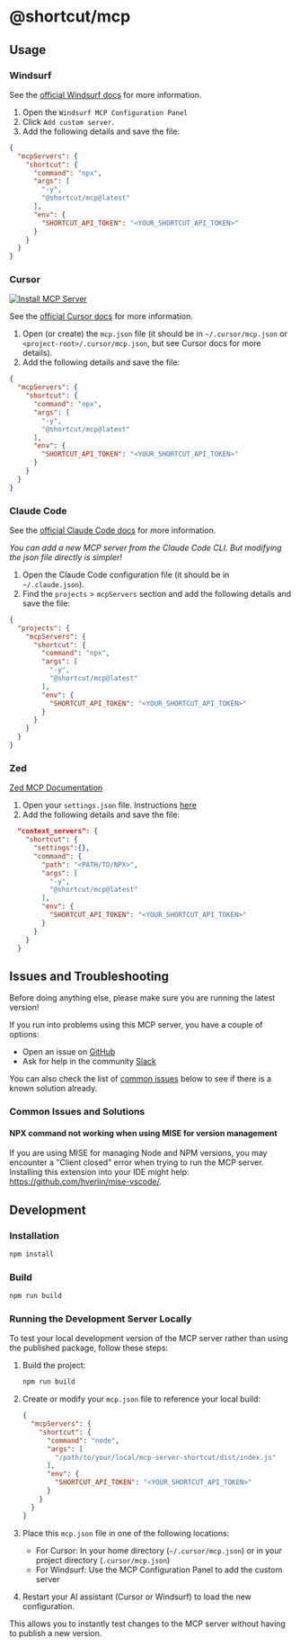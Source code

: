# @shortcut/mcp

## Usage

### Windsurf

See the [official Windsurf docs](https://codeium.com/docs/windsurf/mcp) for more information.

1. Open the `Windsurf MCP Configuration Panel`
2. Click `Add custom server`.
3. Add the following details and save the file:

```json
{
  "mcpServers": {
    "shortcut": {
      "command": "npx",
      "args": [
        "-y",
        "@shortcut/mcp@latest"
      ],
      "env": {
        "SHORTCUT_API_TOKEN": "<YOUR_SHORTCUT_API_TOKEN>"
      }
    }
  }
}
```

### Cursor

[![Install MCP Server](https://cursor.com/deeplink/mcp-install-dark.svg)](https://cursor.com/install-mcp?name=shortcut&config=eyJjb21tYW5kIjoibnB4IC15IEBzaG9ydGN1dC9tY3BAbGF0ZXN0IiwiZW52Ijp7IlNIT1JUQ1VUX0FQSV9UT0tFTiI6IjxZT1VSX1NIT1JUQ1VUX0FQSV9UT0tFTj4ifX0%3D)

See the [official Cursor docs](https://docs.cursor.com/context/model-context-protocol) for more information.

1. Open (or create) the `mcp.json` file (it should be in `~/.cursor/mcp.json` or `<project-root>/.cursor/mcp.json`, but see Cursor docs for more details).
2. Add the following details and save the file:

```json
{
  "mcpServers": {
    "shortcut": {
      "command": "npx",
      "args": [
        "-y",
        "@shortcut/mcp@latest"
      ],
      "env": {
        "SHORTCUT_API_TOKEN": "<YOUR_SHORTCUT_API_TOKEN>"
      }
    }
  }
}
```

### Claude Code

See the [official Claude Code docs](https://docs.anthropic.com/en/docs/agents-and-tools/claude-code/tutorials#set-up-model-context-protocol-mcp) for more information.

_You can add a new MCP server from the Claude Code CLI. But modifying the json file directly is simpler!_

1. Open the Claude Code configuration file (it should be in `~/.claude.json`).
2. Find the `projects` > `mcpServers` section and add the following details and save the file:

```json
{
  "projects": {
    "mcpServers": {
      "shortcut": {
        "command": "npx",
        "args": [
          "-y",
          "@shortcut/mcp@latest"
        ],
        "env": {
          "SHORTCUT_API_TOKEN": "<YOUR_SHORTCUT_API_TOKEN>"
        }
      }
    }
  }
}
```

### Zed
[Zed MCP Documentation](https://zed.dev/docs/ai/mcp)
1. Open your `settings.json` file. Instructions [here](https://zed.dev/docs/configuring-zed#settings-files)
2. Add the following details and save the file:

```json
  "context_servers": {
    "shortcut": {
      "settings":{},
      "command": {
        "path": "<PATH/TO/NPX>",
        "args": [
          "-y",
          "@shortcut/mcp@latest"
        ],
        "env": {
          "SHORTCUT_API_TOKEN": "<YOUR_SHORTCUT_API_TOKEN>"
        }
      }
    }
  }
```

## Issues and Troubleshooting

Before doing anything else, please make sure you are running the latest version!

If you run into problems using this MCP server, you have a couple of options:

- Open an issue on [GitHub](https://github.com/useshortcut/mcp-server-shortcut/issues)
- Ask for help in the community [Slack](https://shortcut.com/join-slack)

You can also check the list of [common issues](#common-issues) below to see if there is a known solution already.

### Common Issues and Solutions

#### NPX command not working when using MISE for version management

If you are using MISE for managing Node and NPM versions, you may encounter a "Client closed" error when trying to run the MCP server. Installing this extension into your IDE might help: https://github.com/hverlin/mise-vscode/.

## Development

### Installation

```bash
npm install
```

### Build

```bash
npm run build
```

### Running the Development Server Locally

To test your local development version of the MCP server rather than using the published package, follow these steps:

1. Build the project:
   ```bash
   npm run build
   ```

2. Create or modify your `mcp.json` file to reference your local build:
   ```json
   {
     "mcpServers": {
       "shortcut": {
         "command": "node",
         "args": [
           "/path/to/your/local/mcp-server-shortcut/dist/index.js"
         ],
         "env": {
           "SHORTCUT_API_TOKEN": "<YOUR_SHORTCUT_API_TOKEN>"
         }
       }
     }
   }
   ```

3. Place this `mcp.json` file in one of the following locations:
   - For Cursor: In your home directory (`~/.cursor/mcp.json`) or in your project directory (`.cursor/mcp.json`)
   - For Windsurf: Use the MCP Configuration Panel to add the custom server

4. Restart your AI assistant (Cursor or Windsurf) to load the new configuration.

This allows you to instantly test changes to the MCP server without having to publish a new version.
